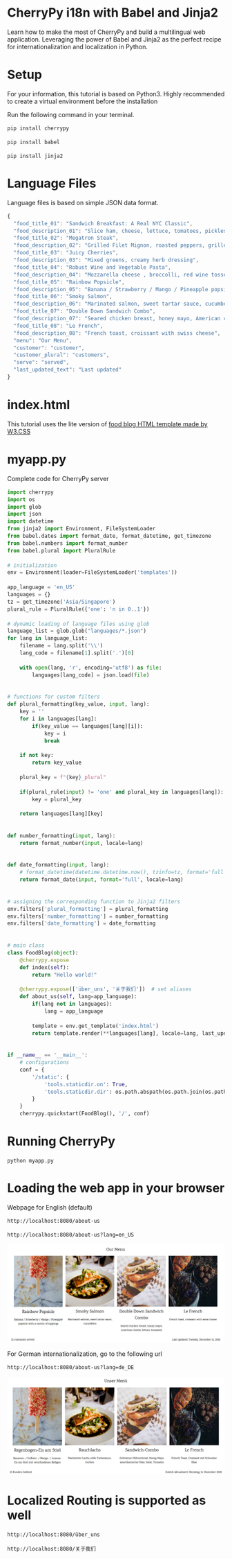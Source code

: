 # CherryPy i18n with Babel and Jinja2
Learn how to make the most of CherryPy and build a multilingual web application. Leveraging the power of Babel and Jinja2 as the perfect recipe for internationalization and localization in Python.

# Setup
For your information, this tutorial is based on Python3. Highly recommended to create a virtual environment before the installation

Run the following command in your terminal.

    pip install cherrypy

    pip install babel

    pip install jinja2

# Language Files
Language files is based on simple JSON data format.

```js
{
  "food_title_01": "Sandwich Breakfast: A Real NYC Classic",
  "food_description_01": "Slice ham, cheese, lettuce, tomatoes, pickles",
  "food_title_02": "Megatron Steak",
  "food_description_02": "Grilled Filet Mignon, roasted peppers, grilled asparagus, crispy onions",
  "food_title_03": "Juicy Cherries",
  "food_description_03": "Mixed greens, creamy herb dressing",
  "food_title_04": "Robust Wine and Vegetable Pasta",
  "food_description_04": "Mozzarella cheese , broccolli, red wine tossed with penne pasta",
  "food_title_05": "Rainbow Popsicle",
  "food_description_05": "Banana / Strawberry / Mango / Pineapple popsicle with a variety of toppings",
  "food_title_06": "Smoky Salmon",
  "food_description_06": "Marinated salmon, sweet tartar sauce, cucumbers",
  "food_title_07": "Double Down Sandwich Combo",
  "food_description_07": "Seared chicken breast, honey mayo, American cheese, lettuce, tomatoes",
  "food_title_08": "Le French",
  "food_description_08": "French toast, croissant with swiss cheese",
  "menu": "Our Menu",
  "customer": "customer",
  "customer_plural": "customers",
  "serve": "served",
  "last_updated_text": "Last updated"
}
```

# index.html
This tutorial uses the lite version of [food blog HTML template made by W3.CSS](https://www.w3schools.com/w3css/tryw3css_templates_food_blog.htm)

# myapp.py
Complete code for CherryPy server

```python
import cherrypy
import os
import glob
import json
import datetime
from jinja2 import Environment, FileSystemLoader
from babel.dates import format_date, format_datetime, get_timezone
from babel.numbers import format_number
from babel.plural import PluralRule

# initialization
env = Environment(loader=FileSystemLoader('templates'))

app_language = 'en_US'
languages = {}
tz = get_timezone('Asia/Singapore')
plural_rule = PluralRule({'one': 'n in 0..1'})

# dynamic loading of language files using glob
language_list = glob.glob("languages/*.json")
for lang in language_list:
    filename = lang.split('\\')
    lang_code = filename[1].split('.')[0]

    with open(lang, 'r', encoding='utf8') as file:
        languages[lang_code] = json.load(file)


# functions for custom filters
def plural_formatting(key_value, input, lang):
    key = ''
    for i in languages[lang]:
        if(key_value == languages[lang][i]):
            key = i
            break

    if not key:
        return key_value

    plural_key = f"{key}_plural"

    if(plural_rule(input) != 'one' and plural_key in languages[lang]):
        key = plural_key

    return languages[lang][key]


def number_formatting(input, lang):
    return format_number(input, locale=lang)


def date_formatting(input, lang):
    # format_datetime(datetime.datetime.now(), tzinfo=tz, format='full', locale=lang)
    return format_date(input, format='full', locale=lang)


# assigning the corresponding function to Jinja2 filters
env.filters['plural_formatting'] = plural_formatting
env.filters['number_formatting'] = number_formatting
env.filters['date_formatting'] = date_formatting


# main class
class FoodBlog(object):
    @cherrypy.expose
    def index(self):
        return "Hello world!"

    @cherrypy.expose(['über_uns', '关于我们'])  # set aliases
    def about_us(self, lang=app_language):
        if(lang not in languages):
            lang = app_language

        template = env.get_template('index.html')
        return template.render(**languages[lang], locale=lang, last_updated_value=datetime.datetime.now(), customer_value=25)


if __name__ == '__main__':
    # configurations
    conf = {
        '/static': {
            'tools.staticdir.on': True,
            'tools.staticdir.dir': os.path.abspath(os.path.join(os.path.dirname(__file__), 'static'))
        }
    }
    cherrypy.quickstart(FoodBlog(), '/', conf)
```

# Running CherryPy

    python myapp.py

# Loading the web app in your browser
Webpage for English (default)

    http://localhost:8080/about-us

    http://localhost:8080/about-us?lang=en_US

![Example of web page output in English](wfng-cherrypy-about-us.png)

For German internationalization, go to the following url

    http://localhost:8080/about-us?lang=de_DE

![Example of web page output in German](wfng-cherrypy-about-us-de.png)

# Localized Routing is supported as well

    http://localhost:8080/über_uns

    http://localhost:8080/关于我们

